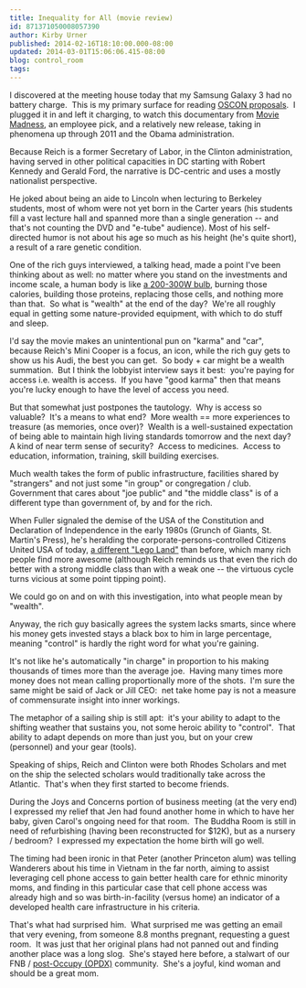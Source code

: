 ```yaml
---
title: Inequality for All (movie review)
id: 871371050008057390
author: Kirby Urner
published: 2014-02-16T18:10:00.000-08:00
updated: 2014-03-01T15:06:06.415-08:00
blog: control_room
tags: 
---
```


I discovered at the meeting house today that my Samsung Galaxy 3 had no battery charge.  This is my primary surface for reading [OSCON proposals](http://worldgame.blogspot.com/2014/02/the-lego-movie-movie-review.html).  I plugged it in and left it charging, to watch this documentary from [Movie Madness](http://flic.kr/p/6MtBsb), an employee pick, and a relatively new release, taking in phenomena up through 2011 and the Obama administration.

Because Reich is a former Secretary of Labor, in the Clinton administration, having served in other political capacities in DC starting with Robert Kennedy and Gerald Ford, the narrative is DC-centric and uses a mostly nationalist perspective.

He joked about being an aide to Lincoln when lecturing to Berkeley students, most of whom were not yet born in the Carter years (his students fill a vast lecture hall and spanned more than a single generation -- and that's not counting the DVD and "e-tube" audience). Most of his self-directed humor is not about his age so much as his 
height (he's quite short), a result of a rare genetic condition.

One of the rich guys interviewed, a talking head, made a point I've been thinking about as well: no matter where you stand on the investments and income scale, a human body is like [a 200-300W bulb](https://groups.yahoo.com/neo/groups/SYNERGEO/conversations/topics/71604), burning those calories, building those proteins, replacing those cells, and nothing more than that.  So what is "wealth" at the end of the day?  We're all roughly equal in getting some nature-provided equipment, with which to do stuff and sleep.

I'd say the movie makes an unintentional pun on "karma" and "car", because Reich's Mini Cooper is a focus, an icon, while the rich guy gets to show us his Audi, the best you can get.  So body + car might be a wealth summation.  But I think the lobbyist interview says it best:  you're paying for access i.e. wealth is access.  If you have "good karma" then that means you're lucky enough to have the level of access you need.

But that somewhat just postpones the tautology.  Why is access so valuable?  It's a means to what end?  More wealth == more experiences to treasure (as memories, once over)?  Wealth is a well-sustained expectation of being able to maintain high living standards tomorrow and the next day?  A kind of near term sense of security?  Access to medicines.  Access to education, information, training, skill building exercises.

Much wealth takes the form of public infrastructure, facilities shared by "strangers" and not just some "in group" or congregation / club.  Government that cares about "joe public" and "the middle class" is of a different type than government of, by and for the rich.

When Fuller signaled the demise of the USA of the Constitution and Declaration of Independence in the early 1980s (Grunch of Giants, St. Martin's Press), he's heralding the corporate-persons-controlled Citizens United USA of today, [a different "Lego Land"](http://worldgame.blogspot.com/2014/02/the-lego-movie-movie-review.html) than before, which many rich people find more awesome (although Reich reminds us that even the rich do better with a strong middle class than with a weak one -- the virtuous cycle turns vicious at some point tipping point). 

We could go on and on with this investigation, into what people mean by "wealth".

Anyway, the rich guy basically agrees the system lacks smarts, since where his money gets invested stays a black box to him in large percentage, meaning "control" is hardly the right word for what you're gaining.

It's not like he's automatically "in charge" in proportion to his making thousands of times more than the average joe.  Having many times more money does not mean calling proportionally more of the shots.  I'm sure the same might be said of Jack or Jill CEO:  net take home pay is not a measure of commensurate insight into inner workings.

The metaphor of a sailing ship is still apt:  it's your ability to adapt to the shifting weather that sustains you, not some heroic ability to "control".  That ability to adapt depends on more than just you, but on your crew (personnel) and your gear (tools).

Speaking of ships, Reich and Clinton were both Rhodes Scholars and met on the ship the selected scholars would traditionally take across the Atlantic.  That's when they first started to become friends.

During the Joys and Concerns portion of business meeting (at the very end) I expressed my relief that Jen had found another home in which to have her baby, given Carol's ongoing need for that room.  The Buddha Room is still in need of refurbishing (having been reconstructed for $12K), but as a nursery / bedroom?  I expressed my expectation the home birth will go well.

The timing had been ironic in that Peter (another Princeton alum) was telling Wanderers about his time in Vietnam in the far north, aiming to assist leveraging cell phone access to gain better health care for ethnic minority moms, and finding in this particular case that cell phone access was already high and so was birth-in-facility (versus home) an indicator of a developed health care infrastructure in his criteria.

That's what had surprised him.  What surprised me was getting an email that very evening, from someone 8.8 months pregnant, requesting a guest room.  It was just that her original plans had not panned out and finding another place was a long slog.  She's stayed here before, a stalwart of our FNB / [post-Occupy (OPDX)](http://controlroom.blogspot.com/2012/11/occupy-unmasked-movie-review.html) community.  She's a joyful, kind woman and should be a great mom.